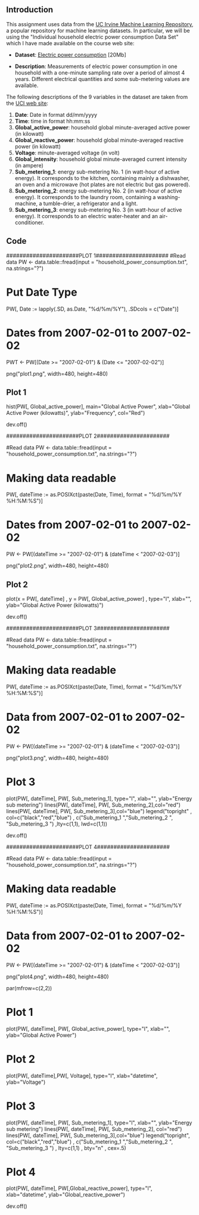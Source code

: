 ## Introduction

This assignment uses data from
the <a href="http://archive.ics.uci.edu/ml/">UC Irvine Machine
Learning Repository</a>, a popular repository for machine learning
datasets. In particular, we will be using the "Individual household
electric power consumption Data Set" which I have made available on
the course web site:


* <b>Dataset</b>: <a href="https://d396qusza40orc.cloudfront.net/exdata%2Fdata%2Fhousehold_power_consumption.zip">Electric power consumption</a> [20Mb]

* <b>Description</b>: Measurements of electric power consumption in
one household with a one-minute sampling rate over a period of almost
4 years. Different electrical quantities and some sub-metering values
are available.


The following descriptions of the 9 variables in the dataset are taken
from
the <a href="https://archive.ics.uci.edu/ml/datasets/Individual+household+electric+power+consumption">UCI
web site</a>:

<ol>
<li><b>Date</b>: Date in format dd/mm/yyyy </li>
<li><b>Time</b>: time in format hh:mm:ss </li>
<li><b>Global_active_power</b>: household global minute-averaged active power (in kilowatt) </li>
<li><b>Global_reactive_power</b>: household global minute-averaged reactive power (in kilowatt) </li>
<li><b>Voltage</b>: minute-averaged voltage (in volt) </li>
<li><b>Global_intensity</b>: household global minute-averaged current intensity (in ampere) </li>
<li><b>Sub_metering_1</b>: energy sub-metering No. 1 (in watt-hour of active energy). It corresponds to the kitchen, containing mainly a dishwasher, an oven and a microwave (hot plates are not electric but gas powered). </li>
<li><b>Sub_metering_2</b>: energy sub-metering No. 2 (in watt-hour of active energy). It corresponds to the laundry room, containing a washing-machine, a tumble-drier, a refrigerator and a light. </li>
<li><b>Sub_metering_3</b>: energy sub-metering No. 3 (in watt-hour of active energy). It corresponds to an electric water-heater and an air-conditioner.</li>
</ol>

## Code


######################PLOT 1######################
#Read data
PW <- data.table::fread(input = "household_power_consumption.txt", na.strings="?")

# Put Date Type
PW[, Date := lapply(.SD, as.Date, "%d/%m/%Y"), .SDcols = c("Date")]

# Dates from 2007-02-01 to 2007-02-02
PWT <- PW[(Date >= "2007-02-01") & (Date <= "2007-02-02")]

png("plot1.png", width=480, height=480)

## Plot 1
hist(PW[, Global_active_power], main="Global Active Power", 
     xlab="Global Active Power (kilowatts)", ylab="Frequency", col="Red")

dev.off()

######################PLOT 2######################

#Read data
PW <- data.table::fread(input = "household_power_consumption.txt", na.strings="?")

# Making data readable
PW[, dateTime := as.POSIXct(paste(Date, Time), format = "%d/%m/%Y %H:%M:%S")]

# Dates from 2007-02-01 to 2007-02-02
PW <- PW[(dateTime >= "2007-02-01") & (dateTime < "2007-02-03")]

png("plot2.png", width=480, height=480)

## Plot 2
plot(x = PW[, dateTime]
     , y = PW[, Global_active_power]
     , type="l", xlab="", ylab="Global Active Power (kilowatts)")

dev.off()

######################PLOT 3######################

#Read data
PW <- data.table::fread(input = "household_power_consumption.txt", na.strings="?")

# Making data readable
PW[, dateTime := as.POSIXct(paste(Date, Time), format = "%d/%m/%Y %H:%M:%S")]

# Data from 2007-02-01 to 2007-02-02
PW <- PW[(dateTime >= "2007-02-01") & (dateTime < "2007-02-03")]

png("plot3.png", width=480, height=480)

# Plot 3
plot(PW[, dateTime], PW[, Sub_metering_1], type="l", xlab="", ylab="Energy sub metering")
lines(PW[, dateTime], PW[, Sub_metering_2],col="red")
lines(PW[, dateTime], PW[, Sub_metering_3],col="blue")
legend("topright"
       , col=c("black","red","blue")
       , c("Sub_metering_1  ","Sub_metering_2  ", "Sub_metering_3  ")
       ,lty=c(1,1), lwd=c(1,1))

dev.off()

######################PLOT 4######################

#Read data
PW <- data.table::fread(input = "household_power_consumption.txt", na.strings="?")

# Making data readable
PW[, dateTime := as.POSIXct(paste(Date, Time), format = "%d/%m/%Y %H:%M:%S")]

# Data from 2007-02-01 to 2007-02-02
PW <- PW[(dateTime >= "2007-02-01") & (dateTime < "2007-02-03")]

png("plot4.png", width=480, height=480)

par(mfrow=c(2,2))

# Plot 1
plot(PW[, dateTime], PW[, Global_active_power], type="l", xlab="", ylab="Global Active Power")

# Plot 2
plot(PW[, dateTime],PW[, Voltage], type="l", xlab="datetime", ylab="Voltage")

# Plot 3
plot(PW[, dateTime], PW[, Sub_metering_1], type="l", xlab="", ylab="Energy sub metering")
lines(PW[, dateTime], PW[, Sub_metering_2], col="red")
lines(PW[, dateTime], PW[, Sub_metering_3],col="blue")
legend("topright", col=c("black","red","blue")
       , c("Sub_metering_1  ","Sub_metering_2  ", "Sub_metering_3  ")
       , lty=c(1,1)
       , bty="n"
       , cex=.5) 

# Plot 4
plot(PW[, dateTime], PW[,Global_reactive_power], type="l", xlab="datetime", ylab="Global_reactive_power")

dev.off()



